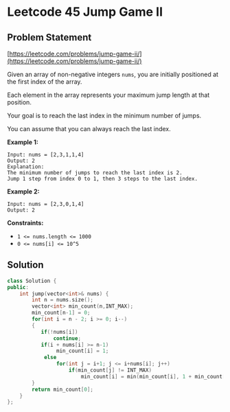 # Leetcode 45 Jump Game II

## Problem Statement

[https://leetcode.com/problems/jump-game-ii/](https://leetcode.com/problems/jump-game-ii/)

Given an array of non-negative integers `nums`, you are initially positioned at the first index of the array.

Each element in the array represents your maximum jump length at that position.

Your goal is to reach the last index in the minimum number of jumps.

You can assume that you can always reach the last index.

**Example 1:**

```text
Input: nums = [2,3,1,1,4]
Output: 2
Explanation: 
The minimum number of jumps to reach the last index is 2. 
Jump 1 step from index 0 to 1, then 3 steps to the last index.
```

**Example 2:**

```text
Input: nums = [2,3,0,1,4]
Output: 2
```

**Constraints:**

* `1 <= nums.length <= 1000`
* `0 <= nums[i] <= 10^5`

## Solution

```cpp
class Solution {
public:
    int jump(vector<int>& nums) {
        int n = nums.size();
        vector<int> min_count(n,INT_MAX);
        min_count[n-1] = 0;
        for(int i = n - 2; i >= 0; i--)
        {
           if(!nums[i])
               continue;
           if(i + nums[i] >= n-1)
                min_count[i] = 1;
            else
                for(int j = i+1; j <= i+nums[i]; j++)
                    if(min_count[j] != INT_MAX)
                        min_count[i] = min(min_count[i], 1 + min_count[j]);
        }
        return min_count[0];
    }
};
```

